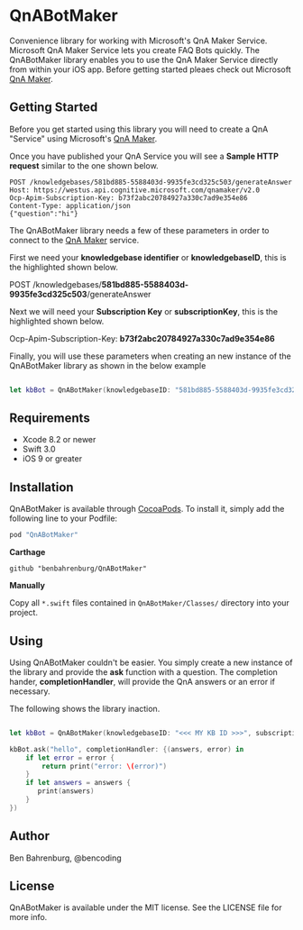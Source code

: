 # QnABotMaker

Convenience library for working with Microsoft's QnA Maker Service.  Microsoft QnA Maker Service lets you create FAQ Bots quickly.  The QnABotMaker library enables you to use the QnA Maker Service directly from within your iOS app.  Before getting started pleaes check out Microsoft [QnA Maker](https://qnamaker.ai).

## Getting Started

Before you get started using this library you will need to create a QnA "Service" using Microsoft's [QnA Maker](https://qnamaker.ai).

Once you have published your QnA Service you will see a <b>Sample HTTP request</b> similar to the one shown below. 

~~~
POST /knowledgebases/581bd885-5588403d-9935fe3cd325c503/generateAnswer
Host: https://westus.api.cognitive.microsoft.com/qnamaker/v2.0
Ocp-Apim-Subscription-Key: b73f2abc20784927a330c7ad9e354e86
Content-Type: application/json
{"question":"hi"}
~~~

The QnABotMaker library needs a few of these parameters in order to connect to the [QnA Maker](https://qnamaker.ai) service.

First we need your <b>knowledgebase identifier</b> or <b>knowledgebaseID</b>, this is the highlighted shown below.

POST /knowledgebases/<b>581bd885-5588403d-9935fe3cd325c503</b>/generateAnswer


Next we will need your <b>Subscription Key</b> or <b>subscriptionKey</b>, this is the highlighted shown below.

Ocp-Apim-Subscription-Key: <b>b73f2abc20784927a330c7ad9e354e86</b>


Finally, you will use these parameters when creating an new instance of the QnABotMaker library as shown in the below example

```swift

let kbBot = QnABotMaker(knowledgebaseID: "581bd885-5588403d-9935fe3cd325c503", subscriptionKey: "b73f2abc20784927a330c7ad9e354e86")

```

## Requirements

* Xcode 8.2 or newer
* Swift 3.0
* iOS 9 or greater


## Installation

QnABotMaker is available through [CocoaPods](http://cocoapods.org). To install
it, simply add the following line to your Podfile:

```ruby
pod "QnABotMaker"
```

__Carthage__

```
github "benbahrenburg/QnABotMaker"
```

__Manually__

Copy all `*.swift` files contained in `QnABotMaker/Classes/` directory into your project. 


## Using

Using QnABotMaker couldn't be easier.  You simply create a new instance of the library and provide the <b>ask</b> function with a question.  The completion hander, <b>completionHandler</b>, will provide the QnA answers or an error if necessary.

The following shows the library inaction.

```swift

let kbBot = QnABotMaker(knowledgebaseID: "<<< MY KB ID >>>", subscriptionKey: "<<< MY SUBSCRIPTION KEY >>>")

kbBot.ask("hello", completionHandler: {(answers, error) in
    if let error = error {
        return print("error: \(error)")
    }
    if let answers = answers {
       print(answers)
    }
})

```

## Author

Ben Bahrenburg, @bencoding

## License

QnABotMaker is available under the MIT license. See the LICENSE file for more info.
